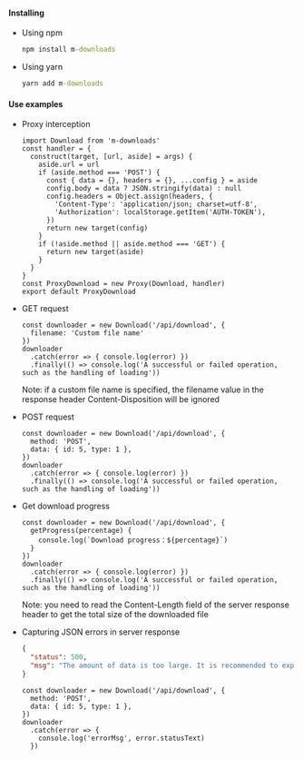 #### Installing
* Using npm
  ```cmd
  npm install m-downloads
  ```

* Using yarn
  ```cmd
  yarn add m-downloads
  ```

#### Use examples
* Proxy interception
  ```JS
  import Download from 'm-downloads'
  const handler = {
    construct(target, [url, aside] = args) {
      aside.url = url
      if (aside.method === 'POST') {
        const { data = {}, headers = {}, ...config } = aside
        config.body = data ? JSON.stringify(data) : null
        config.headers = Object.assign(headers, {
          'Content-Type': 'application/json; charset=utf-8',
          'Authorization': localStorage.getItem('AUTH-TOKEN'),
        })
        return new target(config)
      }
      if (!aside.method || aside.method === 'GET') {
        return new target(aside)
      }
    }
  }
  const ProxyDownload = new Proxy(Download, handler)
  export default ProxyDownload
  ```

* GET request
  ```JS
  const downloader = new Download('/api/download', {
    filename: 'Custom file name'
  })
  downloader
    .catch(error => { console.log(error) })
    .finally(() => console.log('A successful or failed operation, such as the handling of loading'))
  ```
  Note: if a custom file name is specified, the filename value in the response header Content-Disposition will be ignored

* POST request
  ```JS
  const downloader = new Download('/api/download', {
    method: 'POST',
    data: { id: 5, type: 1 },
  })
  downloader
    .catch(error => { console.log(error) })
    .finally(() => console.log('A successful or failed operation, such as the handling of loading'))
  ```

* Get download progress
  ```JS
  const downloader = new Download('/api/download', {
    getProgress(percentage) {
      console.log(`Download progress：${percentage}`)
    }
  })
  downloader
    .catch(error => { console.log(error) })
    .finally(() => console.log('A successful or failed operation, such as the handling of loading'))
  ```
  Note: you need to read the Content-Length field of the server response header to get the total size of the downloaded file

* Capturing JSON errors in server response
  ```JSON
  {
    "status": 500,
    "msg": "The amount of data is too large. It is recommended to export splitting conditions in batches",
  }
  ```
  ```JS
  const downloader = new Download('/api/download', {
    method: 'POST',
    data: { id: 5, type: 1 },
  })
  downloader
    .catch(error => {
      console.log('errorMsg', error.statusText)
    })
  ```
